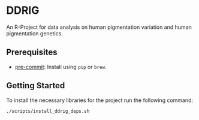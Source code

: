 # DDRIG

An R-Project for data analysis on human pigmentation variation and human pigmentation genetics.

## Prerequisites ##

* [pre-commit](https://pre-commit.com/): Install using `pip` or `brew`.

## Getting Started ##

To install the necessary libraries for the project run the following command:
```
./scripts/install_ddrig_deps.sh
```
